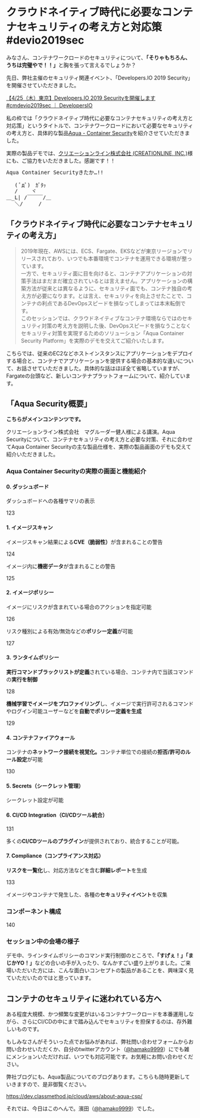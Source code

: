 # クラウドネイティブ時代に必要なコンテナセキュリティの考え方と対応策 #devio2019sec

みなさん、コンテナワークロードのセキュリティについて、<strong>「そりゃもちろん、うちは完璧やで！！」</strong>と胸を張って言えるでしょうか？

先日、弊社主催のセキュリティ関連イベント、「Developers.IO 2019 Security」を開催させていただきました。

<a href="https://dev.classmethod.jp/news/developers-io-security/" target="_blank">【4/25（木）東京】Developers.IO 2019 Securityを開催します #cmdevio2019sec ｜ DevelopersIO</a>

私の枠では「クラウドネイティブ時代に必要なコンテナセキュリティの考え方と対応策」というタイトルで、コンテナワークロードにおいて必要なセキュリティの考え方と、具体的な製品<a href="https://www.aquasec.com/" target="_blank">Aqua - Container Security</a>を紹介させていただきました。

実際の製品デモでは、<a href="https://www.creationline.com/" target="_blank">クリエーションライン株式会社 (CREATIONLINE, INC.)</a>様にも、ご協力をいただきました。感謝です！！

<pre style="line-height:120%;">
Aqua Container Securityきたか…!!

　 ( ﾟдﾟ)　ｶﾞﾀｯ
　 /　　 ヾ
＿_L| /￣￣￣/＿
　 ＼/　　　/
</pre>

## 「クラウドネイティブ時代に必要なコンテナセキュリティの考え方」

<script async class="speakerdeck-embed" data-id="692b6daa18dd495d9411ffa4275aaa23" data-ratio="1.77777777777778" src="//speakerdeck.com/assets/embed.js"></script>

<blockquote>2019年現在、AWSには、ECS、Fargate、EKSなどが東京リージョンでリリースされており、いつでも本番環境でコンテナを運用できる環境が整っています。<br />
一方で、セキュリティ面に目を向けると、コンテナアプリケーションの対策手法はまだまだ確立されているとは言えません。アプリケーションの構築方法が従来とは異なるように、セキュリティ面でも、コンテナ独自の考え方が必要になります。とは言え、セキュリティを向上させたことで、コンテナの利点であるDevOpsスピードを損なってしまっては本末転倒です。<br />
このセッションでは、クラウドネイティブなコンテナ環境ならではのセキュリティ対策の考え方を説明した後、DevOpsスピードを損なうことなくセキュリティ対策を実現するためのソリューション「Aqua Container Security Platform」を実際のデモを交えてご紹介いたします。</blockquote>

こちらでは、従来のEC2などホストインスタンスにアプリケーションをデプロイする場合と、コンテナでアプリケーションを提供する場合の基本的な違いについて、お話させていただきました。具体的な話はほぼ全て省略していますが、Fargateの台頭など、新しいコンテナプラットフォームについて、紹介しています。


## 「Aqua Security概要」

<script async class="speakerdeck-embed" data-id="4e0bfc1214d44aa08926333d7922eeaa" data-ratio="1.77777777777778" src="//speakerdeck.com/assets/embed.js"></script>

<strong>こちらがメインコンテンツです。</strong>

クリエーションライン株式会社　マグルーダー健人様による講演。Aqua Securityについて、コンテナセキュリティの考え方と必要な対策、それに合わせてAqua Container Securityの主な製品仕様を、実際の製品画面のデモも交えて紹介いただきました。

### Aqua Container Securityの実際の画面と機能紹介

#### 0. ダッシュボード

ダッシュボードへの各種サマリの表示

123

#### 1. イメージスキャン

イメージスキャン結果による<strong>CVE（脆弱性）</strong>が含まれることの警告

124

イメージ内に<strong>機密データ</strong>が含まれることの警告

125

#### 2. イメージポリシー

イメージにリスクが含まれている場合のアクションを指定可能

126

リスク種別による有効/無効などの<strong>ポリシー定義</strong>が可能

127

#### 3. ランタイムポリシー

<strong>実行コマンドブラックリストが定義</strong>されている場合、コンテナ内で当該コマンドの<strong>実行を制御</strong>

128

<strong>機械学習でイメージをプロファイリング</strong>し、イメージで実行許可されるコマンドやログイン可能ユーザーなどを<strong>自動でポリシー定義を生成</strong>

129

#### 4. コンテナファイアウォール

コンテナの<strong>ネットワーク接続を視覚化。</strong>コンテナ単位での接続の<strong>拒否/許可のルール設定</strong>が可能

130

#### 5. Secrets（シークレット管理）

シークレット設定が可能

#### 6. CI/CD Integration（CI/CDツール統合）

131

多くの<strong>CI/CDツールのプラグイン</strong>が提供されており、統合することが可能。

#### 7. Compliance（コンプライアンス対応）

<strong>リスクを一覧化</strong>し、対応方法などを含む<strong>詳細レポート</strong>を生成

133

イメージやコンテナで発生した、各種の<strong>セキュリティイベント</strong>を収集

### コンポーネント構成

140

### セッション中の会場の様子

デモ中、ラインタイムポリシーのコマンド実行制御のところで、<strong>「すげぇ！」「まじかYO！」</strong>などの合いの手が入ったり、なんかすごい盛り上がりました。ご来場いただいた方には、こんな面白いコンセプトの製品があることを、興味深く見ていただいたのではと思っています。


## コンテナのセキュリティに迷われている方へ


ある程度大規模、かつ頻繁な変更がはいるコンテナワークロードを本番運用しながら、さらにCI/CDの中にまで踏み込んでセキュリティを担保するのは、存外難しいものです。

もしみなさんがそういった点でお悩みがあれば、弊社問い合わせフォームからお問い合わせいただくか、自分のtwitterアカウント（<a href="https://twitter.com/hamako9999" target="_blank">@hamako9999</a>）にでも雑にメンションいただければ、いつでも対応可能です。お気軽にお問い合わせください。

弊社ブログにも、Aqua製品についてのブログあります。こちらも随時更新していきますので、是非御覧ください。

https://dev.classmethod.jp/cloud/aws/about-aqua-csp/

それでは、今日はこのへんで。濱田（<a href="https://twitter.com/hamako9999" target="_blank">@hamako9999</a>）でした。







